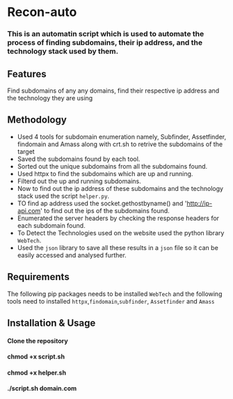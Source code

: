 # Recon-auto
### This is an automatin script which is used to automate the process of finding subdomains, their ip address, and the technology stack used by them.

## Features
Find subdomains of any any domains, find their respective ip address and the technology they are using

## Methodology
- Used 4 tools for subdomain enumeration namely, Subfinder, Assetfinder, findomain and Amass along with crt.sh to retrive the subdomains of the target
- Saved the subdomains found by each tool.
- Sorted out the unique subdomains from all the subdomains found.
- Used httpx to find the subdomains which are up and running.
- Filterd out the up and running subdomains.
- Now to find out the ip address of these subdomains and the technology stack used the script `helper.py`.
- TO find ap address used the socket.gethostbyname() and 'http://ip-api.com' to find out the ips of the subdomains found.
- Enumerated the server headers by checking the response headers for each subdomain found.
- To Detect the Technologies used on the website used the python library `WebTech`.
- Used the `json` library to save all these results in a `json` file so it can be easily accessed and analysed further.

## Requirements
The following pip packages needs to be installed `WebTech` and the following tools need to installed `httpx`,`findomain`,`subfinder`, `Assetfinder` and `Amass`

## Installation & Usage
#### Clone the repository
#### chmod +x script.sh
#### chmod +x helper.sh
#### ./script.sh domain.com
